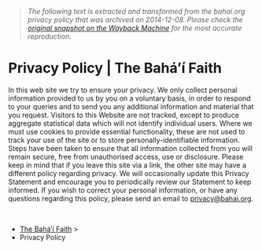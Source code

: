 > *The following text is extracted and transformed from the bahai.org privacy policy that was archived on 2014-12-08. Please check the [original snapshot on the Wayback Machine](https://web.archive.org/web/20141208023031id_/http%3A//www.bahai.org/privacy) for the most accurate reproduction.*

# Privacy Policy | The Bahá’í Faith

In this web site we try to ensure your privacy. We only collect personal information provided to us by you on a voluntary basis, in order to respond to your queries and to send you any additional information and material that you request. Visitors to this Website are not tracked, except to produce aggregate statistical data which will not identify individual users. Where we must use cookies to provide essential functionality, these are not used to track your use of the site or to store personally-identifiable information. Steps have been taken to ensure that all information collected from you will remain secure, free from unauthorised access, use or disclosure. Please keep in mind that if you leave this site via a link, the other site may have a different policy regarding privacy. We will occasionally update this Privacy Statement and encourage you to periodically review our Statement to keep informed. If you wish to correct your personal information, or have any questions regarding this policy, please send an email to [privacy@bahai.org](mailto:privacy@bahai.org).

 

  * [The Bahá’í Faith](https://web.archive.org/) >
  * Privacy Policy


